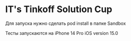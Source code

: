 # IT's Tinkoff Solution Cup

Для запуска нужно сделать pod install в папке Sandbox

Тесты запускаются на iPhone 14 Pro iOS version 15.0
